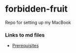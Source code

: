 # forbidden-fruit
Repo for setting up my MacBook

### Links to md files
- [Prerequisites](01-prerequisites.ms)
